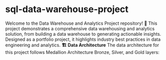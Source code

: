# sql-data-warehouse-project
Welcome to the Data Warehouse and Analytics Project repository! 🚀
This project demonstrates a comprehensive data warehousing and analytics solution, from building a data warehouse to generating actionable insights. Designed as a portfolio project, it highlights industry best practices in data engineering and analytics.
**🏗️ Data Architecture**
The data architecture for this project follows Medallion Architecture Bronze, Silver, and Gold layers:
